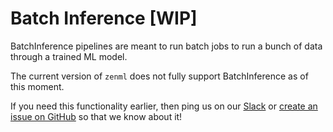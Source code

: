 # Batch Inference \[WIP\]

BatchInference pipelines are meant to run batch jobs to run a bunch of data through a trained ML model.

The current version of `zenml` does not fully support BatchInference as of this moment.

If you need this functionality earlier, then ping us on our [Slack](https://zenml.io/slack-invite) or [create an issue on GitHub](https://https://github.com/maiot-io/zenml) so that we know about it!

